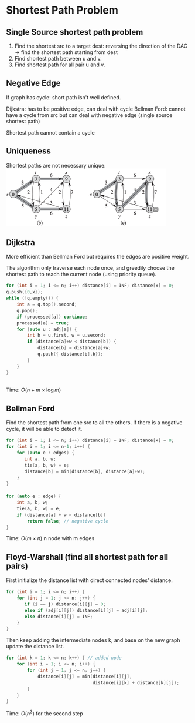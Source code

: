 # Shortest Path Problem

## Single Source shortest path problem

1. Find the shortest src to a target dest: reversing the direction of the DAG -> find the shortest path starting from dest
2. Find shortest path between u and v.
3. Find shortest path for all pair u and v.

## Negative Edge

If graph has cycle: short path isn't well defined.

Dijkstra: has to be positive edge, can deal with cycle
Bellman Ford: cannot have a cycle from src but can deal with negative edge (single source shortest path)

Shortest path cannot contain a cycle

## Uniqueness

Shortest paths are not necessary unique:
![Screen Shot 2020-07-01 at 9.18.31 PM.png](resources/B1535511508F1BCED54301598FD08C0B.png)

## Dijkstra

More efficient than Bellman Ford but requires the edges are positive weight.

The algorithm only traverse each node once, and greedily choose the shortest path to reach the current node (using priority queue).

```c
for (int i = 1; i <= n; i++) distance[i] = INF; distance[x] = 0;
q.push({0,x});
while (!q.empty()) {
    int a = q.top().second; 
    q.pop(); 
    if (processed[a]) continue; 
    processed[a] = true;
    for (auto u : adj[a]) {
        int b = u.first, w = u.second;
        if (distance[a]+w < distance[b]) {
            distance[b] = distance[a]+w;
            q.push({-distance[b],b}); 
        }
    } 
}
     
```

Time: $O(n + m \times \log m)$

## Bellman Ford

Find the shortest path from one src to all the others. If there is a negative cycle, it will be able to detect it.

```c
for (int i = 1; i <= n; i++) distance[i] = INF; distance[x] = 0;
for (int i = 1; i <= n-1; i++) {
    for (auto e : edges) {
       int a, b, w;
       tie(a, b, w) = e;
       distance[b] = min(distance[b], distance[a]+w);
    }
}

for (auto e : edge) {
    int a, b, w;
    tie(a, b, w) = e;
    if (distance[a] + w < distance[b])
        return false; // negative cycle
}
```

Time: $O(m \times n)$ n node with m edges

## Floyd-Warshall (find all shortest path for all pairs)

First initialize the distance list with direct connected nodes' distance.

```c
for (int i = 1; i <= n; i++) {
    for (int j = 1; j <= n; j++) {
       if (i == j) distance[i][j] = 0;
       else if (adj[i][j]) distance[i][j] = adj[i][j];
       else distance[i][j] = INF; 
    } 
}

```

Then keep adding the intermediate nodes k, and base on the new graph update the distance list.

```c
for (int k = 1; k <= n; k++) { // added node
    for (int i = 1; i <= n; i++) {
        for (int j = 1; j <= n; j++) {
            distance[i][j] = min(distance[i][j],
                                 distance[i][k] + distance[k][j]);
        } 
    }
}
```

Time: $O(n^3)$ for the second step